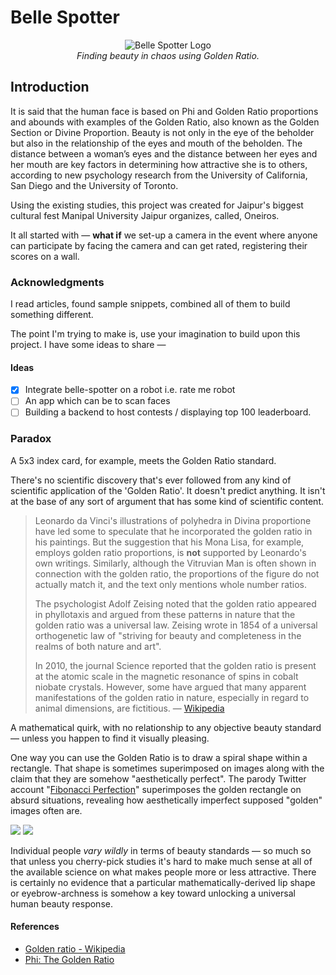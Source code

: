 # Belle Spotter

<p align="center">
    <img alt="Belle Spotter Logo" src="https://github.com/user-attachments/assets/9486e8fa-803d-4f53-b639-d0b358967016"><br>
    <i>Finding beauty in chaos using Golden Ratio.</i>
</p>

## Introduction

It is said that the human face is based on Phi and Golden Ratio proportions and abounds with examples of the Golden Ratio, also known as the Golden Section or Divine Proportion. Beauty is not only in the eye of the beholder but also in the relationship of the eyes and mouth of the beholden. The distance between a woman’s eyes and the distance between her eyes and her mouth are key factors in determining how attractive she is to others, according to new psychology research from the University of California, San Diego and the University of Toronto.

Using the existing studies, this project was created for Jaipur's biggest cultural fest Manipal University Jaipur organizes, called, Oneiros.

It all started with &mdash; **what if** we set-up a camera in the event where anyone can participate by facing the camera and can get rated, registering their scores on a wall.

### Acknowledgments

I read articles, found sample snippets, combined all of them to build something different.

The point I'm trying to make is, use your imagination to build upon this project. I have some ideas to share &mdash;

#### Ideas

- [x] Integrate belle-spotter on a robot i.e. rate me robot
- [ ] An app which can be to scan faces
- [ ] Building a backend to host contests / displaying top 100 leaderboard.

### Paradox

A 5x3 index card, for example, meets the Golden Ratio standard.

There's no scientific discovery that's ever followed from any kind of scientific application of the 'Golden Ratio'. It doesn't predict anything. It isn't at the base of any sort of argument that has some kind of scientific content.

> Leonardo da Vinci's illustrations of polyhedra in Divina proportione have led some to speculate that he incorporated the golden ratio in his paintings. But the suggestion that his Mona Lisa, for example, employs golden ratio proportions, is **not** supported by Leonardo's own writings. Similarly, although the Vitruvian Man is often shown in connection with the golden ratio, the proportions of the figure do not actually match it, and the text only mentions whole number ratios.
> 
> The psychologist Adolf Zeising noted that the golden ratio appeared in phyllotaxis and argued from these patterns in nature that the golden ratio was a universal law. Zeising wrote in 1854 of a universal orthogenetic law of "striving for beauty and completeness in the realms of both nature and art".
> 
> In 2010, the journal Science reported that the golden ratio is present at the atomic scale in the magnetic resonance of spins in cobalt niobate crystals. However, some have argued that many apparent manifestations of the golden ratio in nature, especially in regard to animal dimensions, are fictitious. &mdash; [Wikipedia](https://en.wikipedia.org/wiki/Golden_ratio)

A mathematical quirk, with no relationship to any objective beauty standard &mdash; unless you happen to find it visually pleasing.

One way you can use the Golden Ratio is to draw a spiral shape within a rectangle. That shape is sometimes superimposed on images along with the claim that they are somehow "aesthetically perfect". The parody Twitter account "[Fibonacci Perfection](https://twitter.com/FibonacciSpiral)" superimposes the golden rectangle on absurd situations, revealing how aesthetically imperfect supposed "golden" images often are.

![](https://github.com/user-attachments/assets/755c1838-5c6f-4bbf-894e-f6e7e882fa49)
![](https://github.com/user-attachments/assets/6820b83a-af16-4b0b-90cc-1d515f3dca55)

Individual people _vary wildly_ in terms of beauty standards &mdash; so much so that unless you cherry-pick studies it's hard to make much sense at all of the available science on what makes people more or less attractive. There is certainly no evidence that a particular mathematically-derived lip shape or eyebrow-archness is somehow a key toward unlocking a universal human beauty response.

#### References

- [Golden ratio - Wikipedia](https://en.wikipedia.org/wiki/Golden_ratio)
- [Phi: The Golden Ratio](https://www.livescience.com/37704-phi-golden-ratio.html)